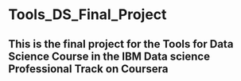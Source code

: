 # Tools_DS_Final_Project
## This is the final project for the Tools for Data Science Course in the IBM Data science Professional Track on Coursera
